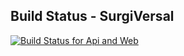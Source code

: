 ## Build Status - SurgiVersal
[ ![Build Status for Api and Web](https://surgipalcode.visualstudio.com/_apis/public/build/definitions/97eaf0f4-0822-47c7-a559-a2dfcb75e761/18/badge)](https://portal.azure.com/#resource/subscriptions/108bea1d-742b-48bb-b5aa-4a36aa9b66ae/resourcegroups/SurgiPalResourceGroup/providers/Microsoft.Web/sites/surgipal/vstscd)

 